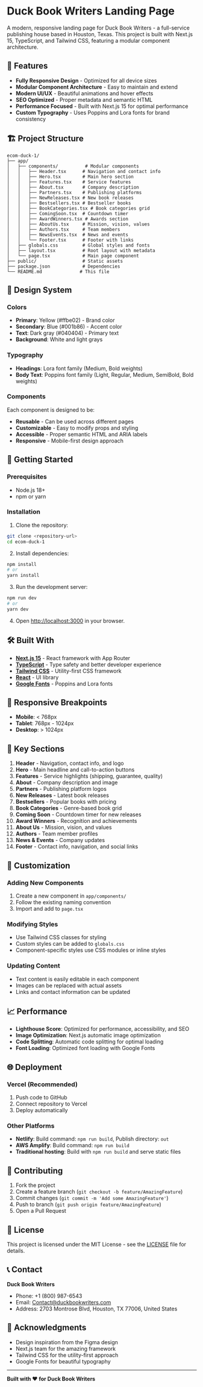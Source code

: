# Duck Book Writers Landing Page

A modern, responsive landing page for Duck Book Writers - a full-service publishing house based in Houston, Texas. This project is built with Next.js 15, TypeScript, and Tailwind CSS, featuring a modular component architecture.

## 🚀 Features

- **Fully Responsive Design** - Optimized for all device sizes
- **Modular Component Architecture** - Easy to maintain and extend
- **Modern UI/UX** - Beautiful animations and hover effects
- **SEO Optimized** - Proper metadata and semantic HTML
- **Performance Focused** - Built with Next.js 15 for optimal performance
- **Custom Typography** - Uses Poppins and Lora fonts for brand consistency

## 🏗️ Project Structure

```
ecom-duck-1/
├── app/
│   ├── components/          # Modular components
│   │   ├── Header.tsx      # Navigation and contact info
│   │   ├── Hero.tsx        # Main hero section
│   │   ├── Features.tsx    # Service features
│   │   ├── About.tsx       # Company description
│   │   ├── Partners.tsx    # Publishing platforms
│   │   ├── NewReleases.tsx # New book releases
│   │   ├── Bestsellers.tsx # Bestseller books
│   │   ├── BookCategories.tsx # Book categories grid
│   │   ├── ComingSoon.tsx  # Countdown timer
│   │   ├── AwardWinners.tsx # Awards section
│   │   ├── AboutUs.tsx     # Mission, vision, values
│   │   ├── Authors.tsx     # Team members
│   │   ├── NewsEvents.tsx  # News and events
│   │   └── Footer.tsx      # Footer with links
│   ├── globals.css         # Global styles and fonts
│   ├── layout.tsx          # Root layout with metadata
│   └── page.tsx            # Main page component
├── public/                 # Static assets
├── package.json            # Dependencies
└── README.md              # This file
```

## 🎨 Design System

### Colors
- **Primary**: Yellow (#ffbe02) - Brand color
- **Secondary**: Blue (#001b86) - Accent color
- **Text**: Dark gray (#040404) - Primary text
- **Background**: White and light grays

### Typography
- **Headings**: Lora font family (Medium, Bold weights)
- **Body Text**: Poppins font family (Light, Regular, Medium, SemiBold, Bold weights)

### Components
Each component is designed to be:
- **Reusable** - Can be used across different pages
- **Customizable** - Easy to modify props and styling
- **Accessible** - Proper semantic HTML and ARIA labels
- **Responsive** - Mobile-first design approach

## 🚀 Getting Started

### Prerequisites
- Node.js 18+ 
- npm or yarn

### Installation

1. Clone the repository:
```bash
git clone <repository-url>
cd ecom-duck-1
```

2. Install dependencies:
```bash
npm install
# or
yarn install
```

3. Run the development server:
```bash
npm run dev
# or
yarn dev
```

4. Open [http://localhost:3000](http://localhost:3000) in your browser.

## 🛠️ Built With

- **[Next.js 15](https://nextjs.org/)** - React framework with App Router
- **[TypeScript](https://www.typescriptlang.org/)** - Type safety and better developer experience
- **[Tailwind CSS](https://tailwindcss.com/)** - Utility-first CSS framework
- **[React](https://reactjs.org/)** - UI library
- **[Google Fonts](https://fonts.google.com/)** - Poppins and Lora fonts

## 📱 Responsive Breakpoints

- **Mobile**: < 768px
- **Tablet**: 768px - 1024px
- **Desktop**: > 1024px

## 🎯 Key Sections

1. **Header** - Navigation, contact info, and logo
2. **Hero** - Main headline and call-to-action buttons
3. **Features** - Service highlights (shipping, guarantee, quality)
4. **About** - Company description and image
5. **Partners** - Publishing platform logos
6. **New Releases** - Latest book releases
7. **Bestsellers** - Popular books with pricing
8. **Book Categories** - Genre-based book grid
9. **Coming Soon** - Countdown timer for new releases
10. **Award Winners** - Recognition and achievements
11. **About Us** - Mission, vision, and values
12. **Authors** - Team member profiles
13. **News & Events** - Company updates
14. **Footer** - Contact info, navigation, and social links

## 🔧 Customization

### Adding New Components
1. Create a new component in `app/components/`
2. Follow the existing naming convention
3. Import and add to `page.tsx`

### Modifying Styles
- Use Tailwind CSS classes for styling
- Custom styles can be added to `globals.css`
- Component-specific styles use CSS modules or inline styles

### Updating Content
- Text content is easily editable in each component
- Images can be replaced with actual assets
- Links and contact information can be updated

## 📈 Performance

- **Lighthouse Score**: Optimized for performance, accessibility, and SEO
- **Image Optimization**: Next.js automatic image optimization
- **Code Splitting**: Automatic code splitting for optimal loading
- **Font Loading**: Optimized font loading with Google Fonts

## 🌐 Deployment

### Vercel (Recommended)
1. Push code to GitHub
2. Connect repository to Vercel
3. Deploy automatically

### Other Platforms
- **Netlify**: Build command: `npm run build`, Publish directory: `out`
- **AWS Amplify**: Build command: `npm run build`
- **Traditional hosting**: Build with `npm run build` and serve static files

## 🤝 Contributing

1. Fork the project
2. Create a feature branch (`git checkout -b feature/AmazingFeature`)
3. Commit changes (`git commit -m 'Add some AmazingFeature'`)
4. Push to branch (`git push origin feature/AmazingFeature`)
5. Open a Pull Request

## 📄 License

This project is licensed under the MIT License - see the [LICENSE](LICENSE) file for details.

## 📞 Contact

**Duck Book Writers**
- Phone: +1 (800) 987-6543
- Email: Contact@duckbookwriters.com
- Address: 2703 Montrose Blvd, Houston, TX 77006, United States

## 🙏 Acknowledgments

- Design inspiration from the Figma design
- Next.js team for the amazing framework
- Tailwind CSS for the utility-first approach
- Google Fonts for beautiful typography

---

**Built with ❤️ for Duck Book Writers**
